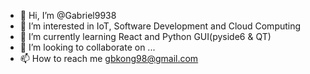 - 👋 Hi, I’m @Gabriel9938
- 👀 I’m interested in IoT, Software Development and Cloud Computing
- 🌱 I’m currently learning React and Python GUI(pyside6 & QT)
- 💞️ I’m looking to collaborate on ...
- 📫 How to reach me gbkong98@gmail.com

<!---
Gabriel9938/Gabriel9938 is a ✨ special ✨ repository because its `README.md` (this file) appears on your GitHub profile.
You can click the Preview link to take a look at your changes.
--->

